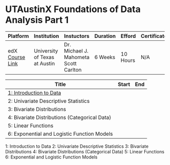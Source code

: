 # UTAustinX Foundations of Data Analysis Part 1

| Platform | Institution | Instuctors | Duration | Efford | Certificate | Progress |
|----------|-------------|------------|----------|--------|-------------|----------|
| edX <br> [Course Link](https://courses.edx.org/courses/course-v1:UTAustinX+UT.7.11x+2T2017/course/) | University of Texas at Austin | Dr. Michael J. Mahometa <br> Scott Carlton | 6 Weeks | 10 Hours | N/A | |

| Title | Start | End |
|-------|-------|-----|
| [1: Introduction to Data](1-introduction-to-data) | | 
| 2: Univariate Descriptive Statistics | |
| 3: Bivariate Distributions | |
| 4: Bivariate Distributions (Categorical Data) | |
| 5: Linear Functions | |
| 6: Exponential and Logistic Function Models | |

1: Introduction to Data 
2: Univariate Descriptive Statistics
3: Bivariate Distributions
4: Bivariate Distributions (Categorical Data)
5: Linear Functions
6: Exponential and Logistic Function Models
